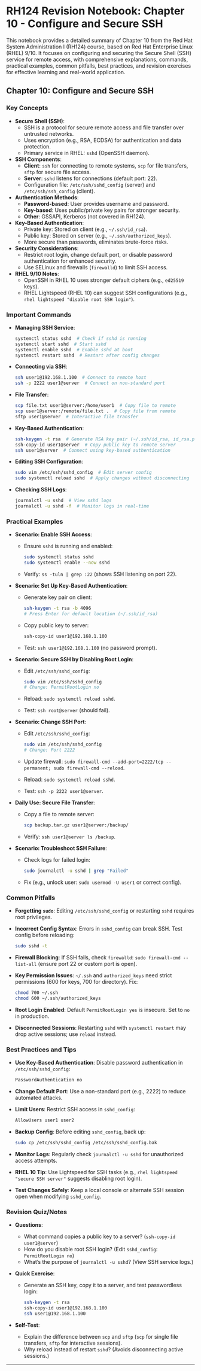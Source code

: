 # RH124 Revision Notebook: Chapter 10 - Configure and Secure SSH

This notebook provides a detailed summary of Chapter 10 from the Red Hat System Administration I (RH124) course, based on Red Hat Enterprise Linux (RHEL) 9/10. It focuses on configuring and securing the Secure Shell (SSH) service for remote access, with comprehensive explanations, commands, practical examples, common pitfalls, best practices, and revision exercises for effective learning and real-world application.

## Chapter 10: Configure and Secure SSH

### Key Concepts

- **Secure Shell (SSH)**:
  - SSH is a protocol for secure remote access and file transfer over untrusted networks.
  - Uses encryption (e.g., RSA, ECDSA) for authentication and data protection.
  - Primary service in RHEL: `sshd` (OpenSSH daemon).
- **SSH Components**:
  - **Client**: `ssh` for connecting to remote systems, `scp` for file transfers, `sftp` for secure file access.
  - **Server**: `sshd` listens for connections (default port: 22).
  - Configuration file: `/etc/ssh/sshd_config` (server) and `/etc/ssh/ssh_config` (client).
- **Authentication Methods**:
  - **Password-based**: User provides username and password.
  - **Key-based**: Uses public/private key pairs for stronger security.
  - **Other**: GSSAPI, Kerberos (not covered in RH124).
- **Key-Based Authentication**:
  - Private key: Stored on client (e.g., `~/.ssh/id_rsa`).
  - Public key: Stored on server (e.g., `~/.ssh/authorized_keys`).
  - More secure than passwords, eliminates brute-force risks.
- **Security Considerations**:
  - Restrict root login, change default port, or disable password authentication for enhanced security.
  - Use SELinux and firewalls (`firewalld`) to limit SSH access.
- **RHEL 9/10 Notes**:
  - OpenSSH in RHEL 10 uses stronger default ciphers (e.g., `ed25519` keys).
  - RHEL Lightspeed (RHEL 10) can suggest SSH configurations (e.g., `rhel lightspeed "disable root SSH login"`).

### Important Commands

- **Managing SSH Service**:

  ```bash
  systemctl status sshd  # Check if sshd is running
  systemctl start sshd  # Start sshd
  systemctl enable sshd  # Enable sshd at boot
  systemctl restart sshd  # Restart after config changes
  ```

- **Connecting via SSH**:

  ```bash
  ssh user1@192.168.1.100  # Connect to remote host
  ssh -p 2222 user1@server  # Connect on non-standard port
  ```

- **File Transfer**:

  ```bash
  scp file.txt user1@server:/home/user1  # Copy file to remote
  scp user1@server:/remote/file.txt .  # Copy file from remote
  sftp user1@server  # Interactive file transfer
  ```

- **Key-Based Authentication**:

  ```bash
  ssh-keygen -t rsa  # Generate RSA key pair (~/.ssh/id_rsa, id_rsa.pub)
  ssh-copy-id user1@server  # Copy public key to remote server
  ssh user1@server  # Connect using key-based authentication
  ```

- **Editing SSH Configuration**:

  ```bash
  sudo vim /etc/ssh/sshd_config  # Edit server config
  sudo systemctl reload sshd  # Apply changes without disconnecting
  ```

- **Checking SSH Logs**:

  ```bash
  journalctl -u sshd  # View sshd logs
  journalctl -u sshd -f  # Monitor logs in real-time
  ```

### Practical Examples

- **Scenario: Enable SSH Access**:
  - Ensure `sshd` is running and enabled:

    ```bash
    sudo systemctl status sshd
    sudo systemctl enable --now sshd
    ```

  - Verify: `ss -tuln | grep :22` (shows SSH listening on port 22).
- **Scenario: Set Up Key-Based Authentication**:
  - Generate key pair on client:

    ```bash
    ssh-keygen -t rsa -b 4096
    # Press Enter for default location (~/.ssh/id_rsa)
    ```

  - Copy public key to server:

    ```bash
    ssh-copy-id user1@192.168.1.100
    ```

  - Test: `ssh user1@192.168.1.100` (no password prompt).
- **Scenario: Secure SSH by Disabling Root Login**:
  - Edit `/etc/ssh/sshd_config`:

    ```bash
    sudo vim /etc/ssh/sshd_config
    # Change: PermitRootLogin no
    ```

  - Reload: `sudo systemctl reload sshd`.
  - Test: `ssh root@server` (should fail).
- **Scenario: Change SSH Port**:
  - Edit `/etc/ssh/sshd_config`:

    ```bash
    sudo vim /etc/ssh/sshd_config
    # Change: Port 2222
    ```

  - Update firewall: `sudo firewall-cmd --add-port=2222/tcp --permanent; sudo firewall-cmd --reload`.
  - Reload: `sudo systemctl reload sshd`.
  - Test: `ssh -p 2222 user1@server`.
- **Daily Use: Secure File Transfer**:
  - Copy a file to remote server:

    ```bash
    scp backup.tar.gz user1@server:/backup/
    ```

  - Verify: `ssh user1@server ls /backup`.
- **Scenario: Troubleshoot SSH Failure**:
  - Check logs for failed login:

    ```bash
    sudo journalctl -u sshd | grep "Failed"
    ```

  - Fix (e.g., unlock user: `sudo usermod -U user1` or correct config).

### Common Pitfalls

- **Forgetting `sudo`**: Editing `/etc/ssh/sshd_config` or restarting `sshd` requires root privileges.
- **Incorrect Config Syntax**: Errors in `sshd_config` can break SSH. Test config before reloading:

  ```bash
  sudo sshd -t
  ```

- **Firewall Blocking**: If SSH fails, check `firewalld`: `sudo firewall-cmd --list-all` (ensure port 22 or custom port is open).
- **Key Permission Issues**: `~/.ssh` and `authorized_keys` need strict permissions (600 for keys, 700 for directory). Fix:

  ```bash
  chmod 700 ~/.ssh
  chmod 600 ~/.ssh/authorized_keys
  ```

- **Root Login Enabled**: Default `PermitRootLogin yes` is insecure. Set to `no` in production.
- **Disconnected Sessions**: Restarting `sshd` with `systemctl restart` may drop active sessions; use `reload` instead.

### Best Practices and Tips

- **Use Key-Based Authentication**: Disable password authentication in `/etc/ssh/sshd_config`:

  ```bash
  PasswordAuthentication no
  ```

- **Change Default Port**: Use a non-standard port (e.g., 2222) to reduce automated attacks.
- **Limit Users**: Restrict SSH access in `sshd_config`:

  ```bash
  AllowUsers user1 user2
  ```

- **Backup Config**: Before editing `sshd_config`, back up:

  ```bash
  sudo cp /etc/ssh/sshd_config /etc/ssh/sshd_config.bak
  ```

- **Monitor Logs**: Regularly check `journalctl -u sshd` for unauthorized access attempts.
- **RHEL 10 Tip**: Use Lightspeed for SSH tasks (e.g., `rhel lightspeed "secure SSH server"` suggests disabling root login).
- **Test Changes Safely**: Keep a local console or alternate SSH session open when modifying `sshd_config`.

### Revision Quiz/Notes

- **Questions**:
  - What command copies a public key to a server? (`ssh-copy-id user1@server`)
  - How do you disable root SSH login? (Edit `sshd_config`: `PermitRootLogin no`)
  - What’s the purpose of `journalctl -u sshd`? (View SSH service logs.)
- **Quick Exercise**:
  - Generate an SSH key, copy it to a server, and test passwordless login:

    ```bash
    ssh-keygen -t rsa
    ssh-copy-id user1@192.168.1.100
    ssh user1@192.168.1.100
    ```

- **Self-Test**:
  - Explain the difference between `scp` and `sftp` (`scp` for single file transfers, `sftp` for interactive sessions).
  - Why reload instead of restart `sshd`? (Avoids disconnecting active sessions.)

---

